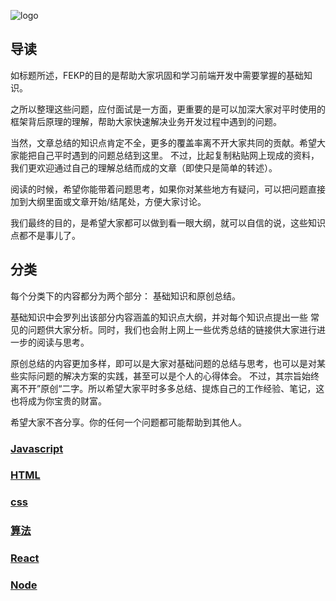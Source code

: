 ![logo](http://ow8z4e3mp.bkt.clouddn.com/image/fekp/banner.jpg)

## 导读

如标题所述，FEKP的目的是帮助大家巩固和学习前端开发中需要掌握的基础知识。

之所以整理这些问题，应付面试是一方面，更重要的是可以加深大家对平时使用的框架背后原理的理解，帮助大家快速解决业务开发过程中遇到的问题。

当然，文章总结的知识点肯定不全，更多的覆盖率离不开大家共同的贡献。希望大家能把自己平时遇到的问题总结到这里。
不过，比起复制粘贴网上现成的资料，我们更欢迎通过自己的理解总结而成的文章（即使只是简单的转述）。
   
阅读的时候，希望你能带着问题思考，如果你对某些地方有疑问，可以把问题直接加到大纲里面或文章开始/结尾处，方便大家讨论。

我们最终的目的，是希望大家都可以做到看一眼大纲，就可以自信的说，这些知识点都不是事儿了。

## 分类

每个分类下的内容都分为两个部分： 基础知识和原创总结。
  
基础知识中会罗列出该部分内容涵盖的知识点大纲，并对每个知识点提出一些
常见的问题供大家分析。同时，我们也会附上网上一些优秀总结的链接供大家进行进一步的阅读与思考。
  
原创总结的内容更加多样，即可以是大家对基础问题的总结与思考，也可以是对某些实际问题的解决方案的实践，甚至可以是个人的心得体会。
不过，其宗旨始终离不开”原创“二字。所以希望大家平时多多总结、提炼自己的工作经验、笔记，这也将成为你宝贵的财富。

希望大家不吝分享。你的任何一个问题都可能帮助到其他人。
  
### [Javascript](javascript/index.md)
  
### [HTML](html/index.md)
  
### [css](html/index.md)
  
### [算法](algorithm/index.md)
  
### [React](react/index.md)

### [Node](node/index.md)